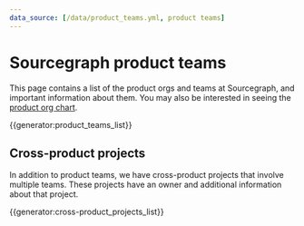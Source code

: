 ```yaml
---
data_source: [/data/product_teams.yml, product teams]
---
```


# Sourcegraph product teams

This page contains a list of the product orgs and teams at Sourcegraph, and important information about them.
You may also be interested in seeing the [product org chart](index.md).

{{generator:product_teams_list}}

## Cross-product projects

In addition to product teams, we have cross-product projects that involve multiple teams. These projects have an owner and additional information about that project.

{{generator:cross-product_projects_list}}
